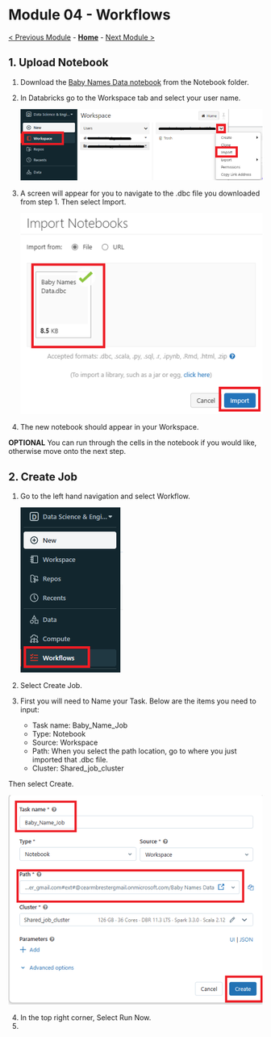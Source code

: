 # Module 04 - Workflows

[< Previous Module](../Modules/module03.md) - **[Home](../README.md)** - [Next Module >](../Modules/module05.md)


## 1. Upload Notebook
1. Download the [Baby Names Data notebook](../Notebooks/Baby%20Names%20Data.dbc) from the Notebook folder. 
2. In Databricks go to the Workspace tab and select your user name.

    ![Import Notebook](../Images/Module04/importnotebook.png)

3. A screen will appear for you to navigate to the .dbc file you downloaded from step 1. Then select Import.

    ![Upload Notebook](../Images/Module04/uploadnotebook.png)

4. The new notebook should appear in your Workspace. 

**OPTIONAL** You can run through the cells in the notebook if you would like, otherwise move onto the next step.

## 2. Create Job
1. Go to the left hand navigation and select Workflow.

    ![Open Workflows](../Images/Module04/workflow.png)
2. Select Create Job.
3. First you will need to Name your Task. Below are the items you need to input:
    * Task name: Baby_Name_Job
    * Type: Notebook
    * Source: Workspace
    * Path: When you select the path location, go to where you just imported that .dbc file.
    * Cluster: Shared_job_cluster

Then select Create.

![Task Details](../Images/Module04/tasksetup.png)

4. In the top right corner, Select Run Now.
5. 